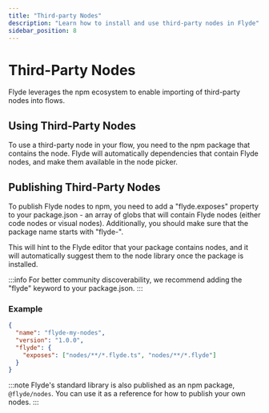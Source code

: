 ```yaml
---
title: "Third-party Nodes"
description: "Learn how to install and use third-party nodes in Flyde"
sidebar_position: 8
---
```


# Third-Party Nodes

Flyde leverages the npm ecosystem to enable importing of third-party nodes into flows.

## Using Third-Party Nodes

To use a third-party node in your flow, you need to the npm package that contains the node. Flyde will automatically dependencies that contain Flyde nodes, and make them available in the node picker.

## Publishing Third-Party Nodes

To publish Flyde nodes to npm, you need to add a "flyde.exposes" property to your package.json - an array of globs that will contain Flyde nodes (either code nodes or visual nodes). Additionally, you should make sure that the package name starts with "flyde-".

This will hint to the Flyde editor that your package contains nodes, and it will automatically suggest them to the node library once the package is installed.

:::info
For better community discoverability, we recommend adding the "flyde" keyword to your package.json.
:::

### Example

```json
{
  "name": "flyde-my-nodes",
  "version": "1.0.0",
  "flyde": {
    "exposes": ["nodes/**/*.flyde.ts", "nodes/**/*.flyde"]
  }
}
```

:::note
Flyde's standard library is also published as an npm package, `@flyde/nodes`. You can use it as a reference for how to publish your own nodes.
:::
